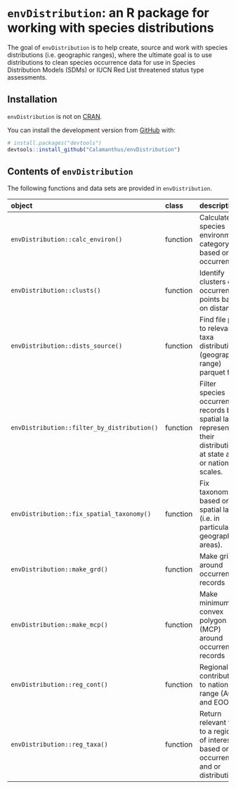 
<!-- README.md is generated from README.Rmd. Please edit that file -->

# `envDistribution`: an R package for working with species distributions

<!-- badges: start -->
<!-- badges: end -->

The goal of `envDistribution` is to help create, source and work with
species distributions (i.e. geographic ranges), where the ultimate goal
is to use distributions to clean species occurrence data for use in
Species Distribution Models (SDMs) or IUCN Red List threatened status
type assessments.

## Installation

`envDistribution` is not on [CRAN](https://CRAN.R-project.org).

You can install the development version from
[GitHub](https://github.com/) with:

``` r
# install.packages("devtools")
devtools::install_github("Calamanthus/envDistribution")
```

## Contents of `envDistribution`

The following functions and data sets are provided in `envDistribution`.

| object                                      | class    | description                                                                                                           |
|:--------------------------------------------|:---------|:----------------------------------------------------------------------------------------------------------------------|
| `envDistribution::calc_environ()`           | function | Calculate a species environment category based on occurrences.                                                        |
| `envDistribution::clusts()`                 | function | Identify clusters of occurrence points based on distance.                                                             |
| `envDistribution::dists_source()`           | function | Find file path to relevant taxa distribution (geographic range) parquet files.                                        |
| `envDistribution::filter_by_distribution()` | function | Filter species occurrence records by spatial layers representing their distributions at state and or national scales. |
| `envDistribution::fix_spatial_taxonomy()`   | function | Fix taxonomies based on spatial layers (i.e. in particular geographic areas).                                         |
| `envDistribution::make_grd()`               | function | Make grid around occurrence records                                                                                   |
| `envDistribution::make_mcp()`               | function | Make minimum convex polygon (MCP) around occurrence records                                                           |
| `envDistribution::reg_cont()`               | function | Regional contribution to national range (AOO and EOO)                                                                 |
| `envDistribution::reg_taxa()`               | function | Return relevant taxa to a region of interest based on occurrences and or distributions.                               |
